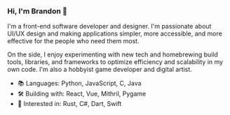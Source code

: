 ### Hi, I'm Brandon 👋
I'm a front-end software developer and designer. I'm passionate about UI/UX design and making applications simpler, more accessible, and more effective for the people who need them most.

On the side, I enjoy experimenting with new tech and homebrewing build tools, libraries, and frameworks to optimize efficiency and scalability in my own code. I'm also a hobbyist game developer and digital artist.

- 📚 Languages: Python, JavaScript, C, Java
- 🛠 Building with: React, Vue, Mithril, Pygame
- 👀 Interested in: Rust, C#, Dart, Swift
